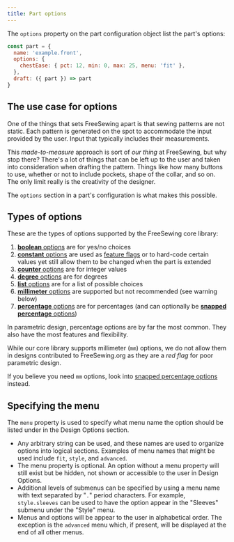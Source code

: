 ```yaml
---
title: Part options
---
```


The `options` property on the part configuration object 
list the part's options:

```js
const part = {
  name: 'example.front',
  options: {
    chestEase: { pct: 12, min: 0, max: 25, menu: 'fit' },
  },
  draft: ({ part }) => part
}
```

## The use case for options

One of the things that sets FreeSewing apart is that sewing patterns are not
static. Each pattern is generated on the spot to accommodate the input
provided by the user. Input that typically includes their measurements.

This _made-to-measure_ approach is sort of _our thing_ at FreeSewing,
but why stop there?
There's a lot of things that can be left up to the user and taken into
consideration when drafting the pattern. Things like how many buttons to use,
whether or not to include pockets, shape of the collar, and so on. The only
limit really is the creativity of the designer.

The `options` section in a part's configuration is what makes this
possible.

## Types of options

These are the types of options supported by the FreeSewing core library:

1. [**boolean** options][bool] are for yes/no choices
2. [**constant** options][const] are used as [feature flags](https://en.wikipedia.org/wiki/Feature_toggle) or to hard-code certain values yet still allow them to be changed when the part is extended
3. [**counter** options][count] are for integer values
4. [**degree** options][deg] are for degrees
5. [**list** options][list] are for a list of possible choices
6. [**millimeter** options][mm] are supported but not recommended (see warning below)
7. [**percentage** options][pct] are for percentages (and can optionally be [**snapped percentage** options][snapped])

<Tip>

In parametric design, percentage options are by far the most common.
They also have the most features and flexibility.

</Tip>

<Warning>

While our core library supports millimeter (`mm`) options, 
we do not allow them in designs contributed to FreeSewing.org 
as they are a _red flag_ for poor parametric design.

If you believe you need `mm` options, look into [snapped
percentage options][snapped] instead.

</Warning>

## Specifying the menu

The `menu` property is used to specify what menu name the option should be listed under in the Design Options section.
- Any arbitrary string can be used, and these names are used to organize options into logical sections. Examples of menu names that might be used include `fit`, `style`, and `advanced`.
- The menu property is optional. An option without a menu property will still exist but be hidden, not shown or accessible to the user in Design Options.
- Additional levels of submenus can be specified by using a menu name with text separated by "`.`" period characters. For example, `style.sleeves` can be used to have the option appear in the "Sleeves" submenu under the "Style" menu.
- Menus and options will be appear to the user in alphabetical order. The exception is the `advanced` menu which, if present, will be displayed at the end of all other menus.

[bool]: /reference/api/part/config/options/bool
[const]: /reference/api/part/config/options/const
[count]: /reference/api/part/config/options/counter
[deg]: /reference/api/part/config/options/deg
[list]: /reference/api/part/config/options/list
[pct]: /reference/api/part/config/options/pct
[snapped]: /reference/api/part/config/options/pct/snap
[mm]: /reference/api/part/config/options/mm
